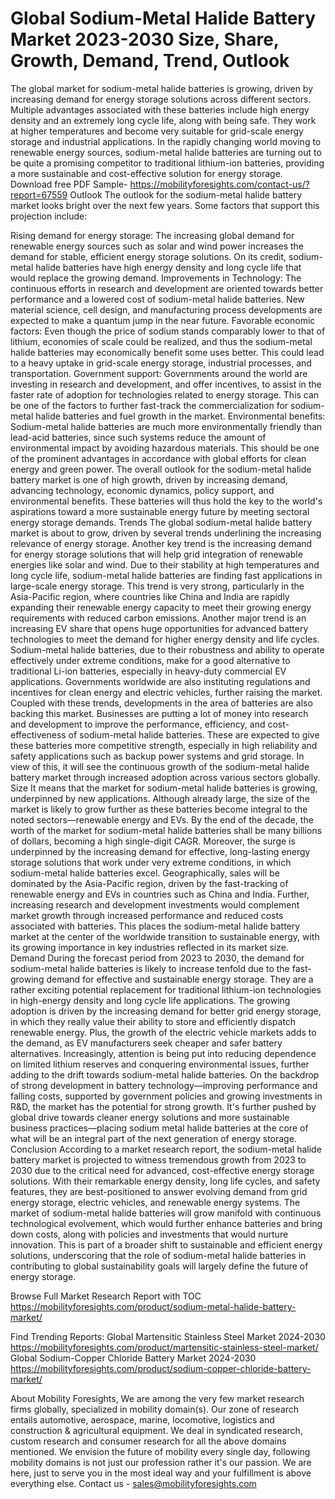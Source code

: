 # Global Sodium-Metal Halide Battery Market 2023-2030 Size, Share, Growth, Demand, Trend, Outlook
The global market for sodium-metal halide batteries is growing, driven by increasing demand for energy storage solutions across different sectors. Multiple advantages associated with these batteries include high energy density and an extremely long cycle life, along with being safe. They work at higher temperatures and become very suitable for grid-scale energy storage and industrial applications. In the rapidly changing world moving to renewable energy sources, sodium-metal halide batteries are turning out to be quite a promising competitor to traditional lithium-ion batteries, providing a more sustainable and cost-effective solution for energy storage.
Download free PDF Sample- https://mobilityforesights.com/contact-us/?report=67559
Outlook
The outlook for the sodium-metal halide battery market looks bright over the next few years. Some factors that support this projection include:

Rising demand for energy storage: The increasing global demand for renewable energy sources such as solar and wind power increases the demand for stable, efficient energy storage solutions. On its credit, sodium-metal halide batteries have high energy density and long cycle life that would replace the growing demand.
Improvements in Technology: The continuous efforts in research and development are oriented towards better performance and a lowered cost of sodium-metal halide batteries. New material science, cell design, and manufacturing process developments are expected to make a quantum jump in the near future.
Favorable economic factors: Even though the price of sodium stands comparably lower to that of lithium, economies of scale could be realized, and thus the sodium-metal halide batteries may economically benefit some uses better. This could lead to a heavy uptake in grid-scale energy storage, industrial processes, and transportation.
Government support: Governments around the world are investing in research and development, and offer incentives, to assist in the faster rate of adoption for technologies related to energy storage. This can be one of the factors to further fast-track the commercialization for sodium-metal halide batteries and fuel growth in the market.
Environmental benefits: Sodium-metal halide batteries are much more environmentally friendly than lead-acid batteries, since such systems reduce the amount of environmental impact by avoiding hazardous materials. This should be one of the prominent advantages in accordance with global efforts for clean energy and green power.
The overall outlook for the sodium-metal halide battery market is one of high growth, driven by increasing demand, advancing technology, economic dynamics, policy support, and environmental benefits. These batteries will thus hold the key to the world's aspirations toward a more sustainable energy future by meeting sectoral energy storage demands.
Trends
The global sodium-metal halide battery market is about to grow, driven by several trends underlining the increasing relevance of energy storage. Another key trend is the increasing demand for energy storage solutions that will help grid integration of renewable energies like solar and wind. Due to their stability at high temperatures and long cycle life, sodium-metal halide batteries are finding fast applications in large-scale energy storage. This trend is very strong, particularly in the Asia-Pacific region, where countries like China and India are rapidly expanding their renewable energy capacity to meet their growing energy requirements with reduced carbon emissions.
Another major trend is an increasing EV share that opens huge opportunities for advanced battery technologies to meet the demand for higher energy density and life cycles. Sodium-metal halide batteries, due to their robustness and ability to operate effectively under extreme conditions, make for a good alternative to traditional Li-ion batteries, especially in heavy-duty commercial EV applications. Governments worldwide are also instituting regulations and incentives for clean energy and electric vehicles, further raising the market.
Coupled with these trends, developments in the area of batteries are also backing this market. Businesses are putting a lot of money into research and development to improve the performance, efficiency, and cost-effectiveness of sodium-metal halide batteries. These are expected to give these batteries more competitive strength, especially in high reliability and safety applications such as backup power systems and grid storage. In view of this, it will see the continuous growth of the sodium-metal halide battery market through increased adoption across various sectors globally.
Size
It means that the market for sodium-metal halide batteries is growing, underpinned by new applications. Although already large, the size of the market is likely to grow further as these batteries become integral to the noted sectors—renewable energy and EVs. By the end of the decade, the worth of the market for sodium-metal halide batteries shall be many billions of dollars, becoming a high single-digit CAGR.
Moreover, the surge is underpinned by the increasing demand for effective, long-lasting energy storage solutions that work under very extreme conditions, in which sodium-metal halide batteries excel. Geographically, sales will be dominated by the Asia-Pacific region, driven by the fast-tracking of renewable energy and EVs in countries such as China and India. Further, increasing research and development investments would complement market growth through increased performance and reduced costs associated with batteries.
This places the sodium-metal halide battery market at the center of the worldwide transition to sustainable energy, with its growing importance in key industries reflected in its market size.
Demand 
During the forecast period from 2023 to 2030, the demand for sodium-metal halide batteries is likely to increase tenfold due to the fast-growing demand for effective and sustainable energy storage. They are a rather exciting potential replacement for traditional lithium-ion technologies in high-energy density and long cycle life applications. The growing adoption is driven by the increasing demand for better grid energy storage, in which they really value their ability to store and efficiently dispatch renewable energy. Plus, the growth of the electric vehicle markets adds to the demand, as EV manufacturers seek cheaper and safer battery alternatives. Increasingly, attention is being put into reducing dependence on limited lithium reserves and conquering environmental issues, further adding to the drift towards sodium-metal halide batteries. On the backdrop of strong development in battery technology—improving performance and falling costs, supported by government policies and growing investments in R&D, the market has the potential for strong growth. It's further pushed by global drive towards cleaner energy solutions and more sustainable business practices—placing sodium metal halide batteries at the core of what will be an integral part of the next generation of energy storage.
Conclusion
According to a market research report, the sodium-metal halide battery market is projected to witness tremendous growth from 2023 to 2030 due to the critical need for advanced, cost-effective energy storage solutions. With their remarkable energy density, long life cycles, and safety features, they are best-positioned to answer evolving demand from grid energy storage, electric vehicles, and renewable energy systems. The market of sodium-metal halide batteries will grow manifold with continuous technological evolvement, which would further enhance batteries and bring down costs, along with policies and investments that would nurture innovation. This is part of a broader shift to sustainable and efficient energy solutions, underscoring that the role of sodium-metal halide batteries in contributing to global sustainability goals will largely define the future of energy storage.

Browse Full Market Research Report with TOC  https://mobilityforesights.com/product/sodium-metal-halide-battery-market/

Find Trending Reports:
Global Martensitic Stainless Steel Market 2024-2030
https://mobilityforesights.com/product/martensitic-stainless-steel-market/
Global Sodium-Copper Chloride Battery Market 2024-2030
https://mobilityforesights.com/product/sodium-copper-chloride-battery-market/

About Mobility Foresights,
We are among the very few market research firms globally, specialized in mobility domain(s). Our zone of research entails automotive, aerospace, marine, locomotive, logistics and construction & agricultural equipment. We deal in syndicated research, custom research and consumer research for all the above domains mentioned.
We envision the future of mobility every single day, following mobility domains is not just our profession rather it's our passion. We are here, just to serve you in the most ideal way and your fulfillment is above everything else. Contact us -  sales@mobilityforesights.com 

